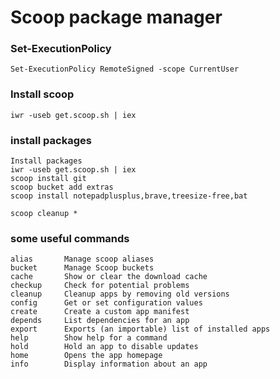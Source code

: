 # Scoop package manager 

### Set-ExecutionPolicy

	Set-ExecutionPolicy RemoteSigned -scope CurrentUser
		
### Install scoop
	iwr -useb get.scoop.sh | iex
      

### install packages

	Install packages
	iwr -useb get.scoop.sh | iex
	scoop install git
	scoop bucket add extras
	scoop install notepadplusplus,brave,treesize-free,bat
	
	scoop cleanup *

### some useful commands

	alias       Manage scoop aliases
	bucket      Manage Scoop buckets
	cache       Show or clear the download cache
	checkup     Check for potential problems
	cleanup     Cleanup apps by removing old versions
	config      Get or set configuration values
	create      Create a custom app manifest
	depends     List dependencies for an app
	export      Exports (an importable) list of installed apps
	help        Show help for a command
	hold        Hold an app to disable updates
	home        Opens the app homepage
	info        Display information about an app
	
